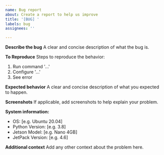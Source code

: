 ```yaml
---
name: Bug report
about: Create a report to help us improve
title: '[BUG] '
labels: bug
assignees: ''

---
```


**Describe the bug**
A clear and concise description of what the bug is.

**To Reproduce**
Steps to reproduce the behavior:
1. Run command '...'
2. Configure '...'
3. See error

**Expected behavior**
A clear and concise description of what you expected to happen.

**Screenshots**
If applicable, add screenshots to help explain your problem.

**System information:**
 - OS: [e.g. Ubuntu 20.04]
 - Python Version: [e.g. 3.8]
 - Jetson Model: [e.g. Nano 4GB]
 - JetPack Version: [e.g. 4.6]

**Additional context**
Add any other context about the problem here. 